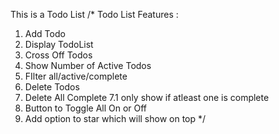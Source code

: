 This is a Todo List
/*
  Todo List Features : 
  1. Add Todo
  2. Display TodoList
  3. Cross Off Todos
  4. Show Number of Active Todos
  5. FIlter all/active/complete
  6. Delete Todos
  7. Delete All Complete
    7.1 only show if atleast one is complete
  8. Button to Toggle All On or Off
  9. Add option to star which will show on top
*/
